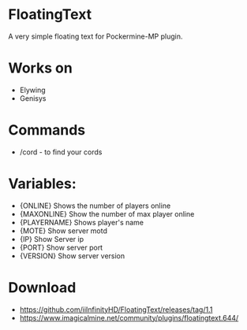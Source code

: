 # FloatingText

A very simple floating text for Pockermine-MP plugin.

# Works on
- Elywing
- Genisys

# Commands 
- /cord - to find your cords

# Variables:
- {ONLINE} Shows the number of players online
- {MAXONLINE} Show the number of max player online
- {PLAYERNAME} Shows player's name
- {MOTE} Show server motd
- {IP} Show Server ip
- {PORT} Show server port
- {VERSION} Show server version

# Download

- https://github.com/iiInfinityHD/FloatingText/releases/tag/1.1
- https://www.imagicalmine.net/community/plugins/floatingtext.644/
